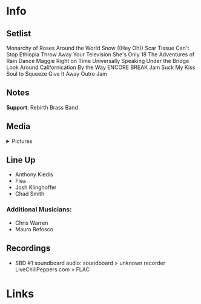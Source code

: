 # Info

## Setlist

Monarchy of Roses
Around the World
Snow ((Hey Oh))
Scar Tissue
Can't Stop
Ethiopia
Throw Away Your Television
She's Only 18
The Adventures of Rain Dance Maggie
Right on Time
Universally Speaking
Under the Bridge
Look Around
Californication
By the Way
ENCORE BREAK
Jam
Suck My Kiss
Soul to Squeeze
Give It Away
Outro Jam

## Notes

**Support**: Rebirth Brass Band

## Media 

<details>
  <summary>Pictures</summary>
  <!--<img alt="Setlist" title="Setlist" src="_.jpg" height="200" />
  <img alt="Flyer" title="Flyer" src="_.jpg" height="200" />-->
</details>

## Line Up

* Anthony Kiedis
* Flea
* Josh Klinghoffer
* Chad Smith

### Additional Musicians:

* Chris Warren  
* Mauro Refosco

## Recordings

* SBD #1 soundboard audio: soundboard > unknown recorder LiveChiliPeppers.com > FLAC

# Links